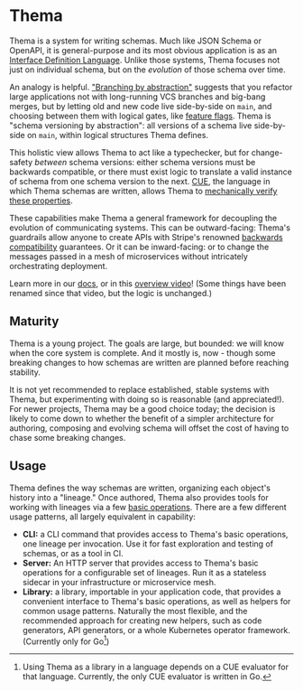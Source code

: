 # Thema

Thema is a system for writing schemas. Much like JSON Schema or OpenAPI, it is general-purpose and its most obvious application is as an [Interface Definition Language](https://en.wikipedia.org/wiki/Interface_description_language). Unlike those systems, Thema focuses not just on individual schema, but on the _evolution_ of those schema over time.

An analogy is helpful. ["Branching by abstraction"](https://martinfowler.com/bliki/BranchByAbstraction.html) suggests that you refactor large applications not with long-running VCS branches and big-bang merges, but by letting old and new code live side-by-side on `main`, and choosing between them with logical gates, like [feature flags](https://featureflags.io/feature-flags/). Thema is "schema versioning by abstraction": all versions of a schema live side-by-side on `main`, within logical structures Thema defines.

This holistic view allows Thema to act like a typechecker, but for change-safety _between_ schema versions: either schema versions must be backwards compatible, or there must exist logic to translate a valid instance of schema from one schema version to the next. [CUE](https://cuelang.org), the language in which Thema schemas are written, allows Thema to [mechanically verify these properties](#Maturity).

These capabilities make Thema a general framework for decoupling the evolution of communicating systems. This can be outward-facing: Thema's guardrails allow anyone to create APIs with Stripe's renowned [backwards compatibility](https://stripe.com/docs/upgrades) guarantees. Or it can be inward-facing: or to change the messages passed in a mesh of microservices without intricately orchestrating deployment.

Learn more in our [docs](https://github.com/grafana/thema/tree/main/docs), or in this [overview video](https://www.youtube.com/watch?v=PpoS_ThntEM)! (Some things have been renamed since that video, but the logic is unchanged.)

## Maturity

Thema is a young project. The goals are large, but bounded: we will know when the core system is complete. And it mostly is, now - though some breaking changes to how schemas are written are planned before reaching stability.

It is not yet recommended to replace established, stable systems with Thema, but experimenting with doing so is reasonable (and appreciated!). For newer projects, Thema may be a good choice today; the decision is likely to come down to whether the benefit of a simpler architecture for authoring, composing and evolving schema will offset the cost of having to chase some breaking changes.

## Usage

Thema defines the way schemas are written, organizing each object's history into a "lineage." Once authored, Thema also provides tools for working with lineages via a few [basic operations](https://github.com/grafana/thema/blob/main/docs/overview.md#about-thema-operations). There are a few different usage patterns, all largely equivalent in capability:

* **CLI:** a CLI command that provides access to Thema's basic operations, one lineage per invocation. Use it for fast exploration and testing of schemas, or as a tool in CI.
* **Server:** An HTTP server that provides access to Thema's basic operations for a configurable set of lineages. Run it as a stateless sidecar in your infrastructure or microservice mesh.
* **Library:** a library, importable in your application code, that provides a convenient interface to Thema's basic operations, as well as helpers for common usage patterns. Naturally the most flexible, and the recommended approach for creating new helpers, such as code generators, API generators, or a whole Kubernetes operator framework. (Currently only for Go[^evaluator])

[^evaluator]:
    Using Thema as a library in a language depends on a CUE evaluator for that language. Currently, the only CUE evaluator is written in Go.
